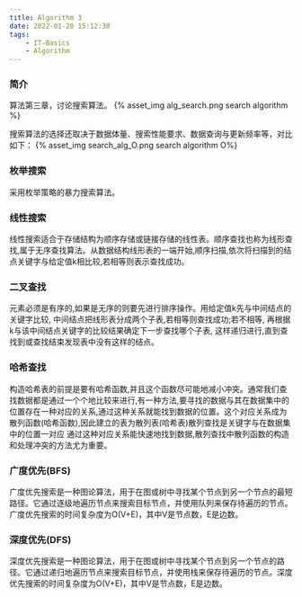 ```yaml
---
title: Algorithm 3
date: 2022-01-20 15:12:38
tags:
    - IT-Basics
    - Algorithm
---
```


### 简介
算法第三章，讨论搜索算法。
{% asset_img alg_search.png search algorithm %}

搜索算法的选择还取决于数据体量、搜索性能要求、数据查询与更新频率等，对比如下：
{% asset_img search_alg_O.png search algorithm O%}

### 枚举搜索
采用枚举策略的暴力搜索算法。

### 线性搜索
线性搜索适合于存储结构为顺序存储或链接存储的线性表。顺序查找也称为线形查找,属于无序查找算法。从数据结构线形表的一端开始,顺序扫描,依次将扫描到的结点关键字与给定值k相比较,若相等则表示查找成功。

### 二叉查找
元素必须是有序的,如果是无序的则要先进行排序操作。用给定值k先与中间结点的关键字比较, 中间结点把线形表分成两个子表,若相等则查找成功;若不相等, 再根据k与该中间结点关键字的比较结果确定下一步查找哪个子表, 这样递归进行,直到查找到或查找结束发现表中没有这样的结点。

### 哈希查找
构造哈希表的前提是要有哈希函数,并且这个函数尽可能地减小冲突。通常我们查找数据都是通过一个个地比较来进行,有一种方法,要寻找的数据与其在数据集中的位置存在一种对应的关系,通过这种关系就能找到数据的位置。这个对应关系成为散列函数(哈希函数),因此建立的表为散列表(哈希表)散列查找是关键字与在数据集中的位置一对应 通过这种对应关系能快速地找到数据,散列查找中散列函数的构造和处理冲突的方法尤为重要。

### 广度优先(BFS)
广度优先搜索是一种图论算法，用于在图或树中寻找某个节点到另一个节点的最短路径。它通过逐级地遍历节点来搜索目标节点，并使用队列来保存待遍历的节点。广度优先搜索的时间复杂度为O(V+E)，其中V是节点数，E是边数。

### 深度优先(DFS)
深度优先搜索是一种图论算法，用于在图或树中寻找某个节点到另一个节点的路径。它通过递归地遍历节点来搜索目标节点，并使用栈来保存待遍历的节点。深度优先搜索的时间复杂度为O(V+E)，其中V是节点数，E是边数。















